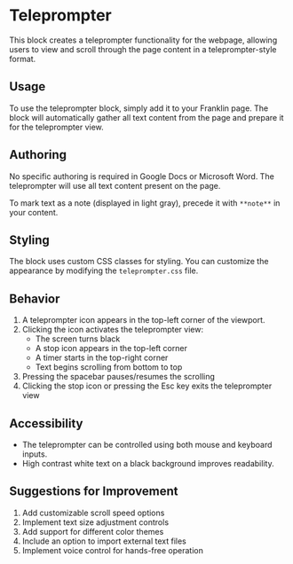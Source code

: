 # Teleprompter

This block creates a teleprompter functionality for the webpage, allowing users to view and scroll through the page content in a teleprompter-style format.

## Usage

To use the teleprompter block, simply add it to your Franklin page. The block will automatically gather all text content from the page and prepare it for the teleprompter view.

## Authoring

No specific authoring is required in Google Docs or Microsoft Word. The teleprompter will use all text content present on the page.

To mark text as a note (displayed in light gray), precede it with `**note**` in your content.

## Styling

The block uses custom CSS classes for styling. You can customize the appearance by modifying the `teleprompter.css` file.

## Behavior

1. A teleprompter icon appears in the top-left corner of the viewport.
2. Clicking the icon activates the teleprompter view:
   - The screen turns black
   - A stop icon appears in the top-left corner
   - A timer starts in the top-right corner
   - Text begins scrolling from bottom to top
3. Pressing the spacebar pauses/resumes the scrolling
4. Clicking the stop icon or pressing the Esc key exits the teleprompter view

## Accessibility

- The teleprompter can be controlled using both mouse and keyboard inputs.
- High contrast white text on a black background improves readability.

## Suggestions for Improvement

1. Add customizable scroll speed options
2. Implement text size adjustment controls
3. Add support for different color themes
4. Include an option to import external text files
5. Implement voice control for hands-free operation